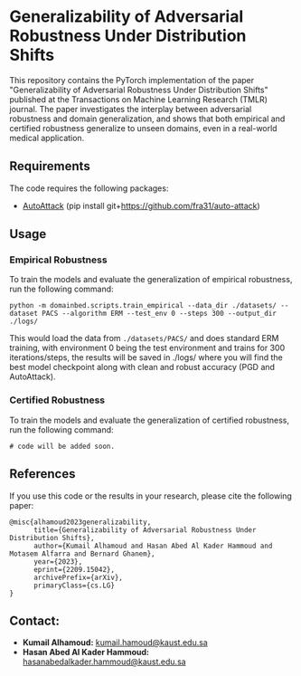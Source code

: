 # Generalizability of Adversarial Robustness Under Distribution Shifts
This repository contains the PyTorch implementation of the paper "Generalizability of Adversarial Robustness Under Distribution Shifts" published at the Transactions on Machine Learning Research (TMLR) journal. The paper investigates the interplay between adversarial robustness and domain generalization, and shows that both empirical and certified robustness generalize to unseen domains, even in a real-world medical application.

## Requirements

The code requires the following packages:

- [AutoAttack](https://github.com/fra31/auto-attack) (pip install git+https://github.com/fra31/auto-attack)

## Usage

### Empirical Robustness

To train the models and evaluate the generalization of empirical robustness, run the following command:
```
python -m domainbed.scripts.train_empirical --data_dir ./datasets/ --dataset PACS --algorithm ERM --test_env 0 --steps 300 --output_dir ./logs/
```
This would load the data from `./datasets/PACS/` and does standard ERM training, with environment 0 being the test environment and trains for 300 iterations/steps, the results will be saved in ./logs/ where you will find the best model checkpoint along with clean and robust accuracy (PGD and AutoAttack).

### Certified Robustness

To train the models and evaluate the generalization of certified robustness, run the following command:
```
# code will be added soon.
```

## References

If you use this code or the results in your research, please cite the following paper:

```
@misc{alhamoud2023generalizability,
      title={Generalizability of Adversarial Robustness Under Distribution Shifts}, 
      author={Kumail Alhamoud and Hasan Abed Al Kader Hammoud and Motasem Alfarra and Bernard Ghanem},
      year={2023},
      eprint={2209.15042},
      archivePrefix={arXiv},
      primaryClass={cs.LG}
}
```
## Contact:

* **Kumail Alhamoud:**  kumail.hamoud@kaust.edu.sa
* **Hasan Abed Al Kader Hammoud:** hasanabedalkader.hammoud@kaust.edu.sa
